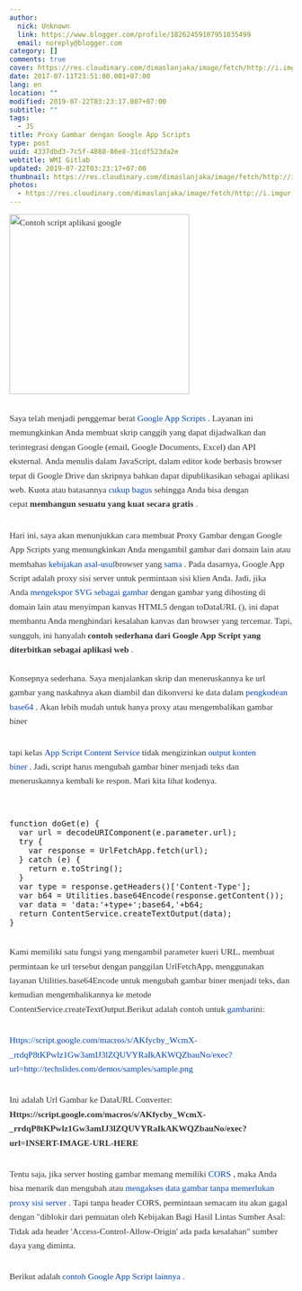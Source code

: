 ```yaml
---
author:
  nick: Unknown
  link: https://www.blogger.com/profile/18262459107951035499
  email: noreply@blogger.com
category: []
comments: true
cover: https://res.cloudinary.com/dimaslanjaka/image/fetch/http://i.imgur.com/FFGsnXd.jpg?1
date: 2017-07-11T23:51:00.001+07:00
lang: en
location: ""
modified: 2019-07-22T03:23:17.807+07:00
subtitle: ""
tags:
  - JS
title: Proxy Gambar dengan Google App Scripts
type: post
uuid: 4337dbd3-7c5f-4888-86e8-31cdf523da2e
webtitle: WMI Gitlab
updated: 2019-07-22T03:23:17+07:00
thumbnail: https://res.cloudinary.com/dimaslanjaka/image/fetch/http://i.imgur.com/FFGsnXd.jpg?1
photos:
  - https://res.cloudinary.com/dimaslanjaka/image/fetch/http://i.imgur.com/FFGsnXd.jpg?1
---
```


<div style="background-color: #fefefe; color: #333333; font-family: &quot;Droid Serif&quot;, serif; font-size: 1.1em; line-height: 1.65em; margin-bottom: 30px;"><img alt="Contoh script aplikasi google" height="179" src="https://res.cloudinary.com/dimaslanjaka/image/fetch/http://i.imgur.com/FFGsnXd.jpg?1" style="border: 0px; height: auto; max-width: 100%; vertical-align: middle;" width="320"></div><div style="background-color: #fefefe; color: #333333; font-family: &quot;Droid Serif&quot;, serif; font-size: 1.1em; line-height: 1.65em; margin-bottom: 30px;"><span class="notranslate">Saya telah menjadi penggemar berat&nbsp;<a href="https://translate.googleusercontent.com/translate_c?depth=2&amp;nv=1&amp;rurl=translate.google.com&amp;sl=auto&amp;sp=nmt4&amp;tl=id&amp;u=https://developers.google.com/apps-script/&amp;usg=ALkJrhj9lA4tiLsXRrlYky_VCJvMqmXdBA" style="color: #0645ad; text-decoration: none;" rel="noopener noreferer nofollow">Google App Scripts</a>&nbsp;.</span>&nbsp;<span class="notranslate">Layanan ini memungkinkan Anda membuat skrip canggih yang dapat dijadwalkan dan terintegrasi dengan Google (email, Google Documents, Excel) dan API eksternal.</span>&nbsp;<span class="notranslate">Anda menulis dalam JavaScript, dalam editor kode berbasis browser tepat di Google Drive dan skripnya bahkan dapat dipublikasikan sebagai aplikasi web.</span>&nbsp;<span class="notranslate">Kuota atau batasannya&nbsp;<a href="https://translate.googleusercontent.com/translate_c?depth=2&amp;nv=1&amp;rurl=translate.google.com&amp;sl=auto&amp;sp=nmt4&amp;tl=id&amp;u=https://developers.google.com/apps-script/guides/services/quotas&amp;usg=ALkJrhgRXlcPFGAKiqBPQ1MfYW2LWzuA8g#current_quotas" style="color: #0645ad; text-decoration: none;" rel="noopener noreferer nofollow">cukup bagus</a>&nbsp;sehingga Anda bisa dengan cepat&nbsp;<strong>membangun sesuatu yang kuat secara gratis</strong>&nbsp;.</span></div><div style="background-color: #fefefe; color: #333333; font-family: &quot;Droid Serif&quot;, serif; font-size: 1.1em; line-height: 1.65em; margin-bottom: 30px;"><span class="notranslate">Hari ini, saya akan menunjukkan cara membuat Proxy Gambar dengan Google App Scripts yang memungkinkan Anda mengambil gambar dari domain lain atau membahas&nbsp;<a href="http://translate.googleusercontent.com/translate_c?depth=2&amp;nv=1&amp;rurl=translate.google.com&amp;sl=auto&amp;sp=nmt4&amp;tl=id&amp;u=http://en.wikipedia.org/wiki/Same-origin_policy&amp;usg=ALkJrhg-BEwgNcWIPMcBlpE3IQi1945qNg" style="color: #0645ad; text-decoration: none;" rel="noopener noreferer nofollow">kebijakan asal-usul</a>browser yang&nbsp;<a href="http://translate.googleusercontent.com/translate_c?depth=2&amp;nv=1&amp;rurl=translate.google.com&amp;sl=auto&amp;sp=nmt4&amp;tl=id&amp;u=http://en.wikipedia.org/wiki/Same-origin_policy&amp;usg=ALkJrhg-BEwgNcWIPMcBlpE3IQi1945qNg" style="color: #0645ad; text-decoration: none;" rel="noopener noreferer nofollow">sama</a>&nbsp;.</span>&nbsp;<span class="notranslate">Pada dasarnya, Google App Script adalah proxy sisi server untuk permintaan sisi klien Anda.</span>&nbsp;<span class="notranslate">Jadi, jika Anda&nbsp;<a href="http://translate.googleusercontent.com/translate_c?depth=2&amp;nv=1&amp;rurl=translate.google.com&amp;sl=auto&amp;sp=nmt4&amp;tl=id&amp;u=http://techslides.com/save-svg-as-an-image&amp;usg=ALkJrhhrr3kl16yi2_dzUZY7Oxxo13U3AQ" style="color: #0645ad; text-decoration: none;" rel="noopener noreferer nofollow">mengekspor SVG sebagai gambar</a>&nbsp;dengan gambar yang dihosting di domain lain atau menyimpan kanvas HTML5 dengan toDataURL (), ini dapat membantu Anda menghindari kesalahan kanvas dan browser yang tercemar.</span>&nbsp;<span class="notranslate">Tapi, sungguh, ini hanyalah&nbsp;<strong>contoh sederhana dari Google App Script yang diterbitkan sebagai aplikasi web</strong>&nbsp;.</span><br><span id="more-5872"></span><br><span class="notranslate">Konsepnya sederhana.</span>&nbsp;<span class="notranslate">Saya menjalankan skrip dan meneruskannya ke url gambar yang naskahnya akan diambil dan dikonversi ke data dalam&nbsp;<a href="http://translate.googleusercontent.com/translate_c?depth=2&amp;nv=1&amp;rurl=translate.google.com&amp;sl=auto&amp;sp=nmt4&amp;tl=id&amp;u=http://en.wikipedia.org/wiki/Base64&amp;usg=ALkJrhjhqICRLPUCpOaSFDlKiaw25ZjQ0A" style="color: #0645ad; text-decoration: none;" rel="noopener noreferer nofollow">pengkodean base64</a>&nbsp;.</span>&nbsp;<span class="notranslate">Akan lebih mudah untuk hanya proxy atau mengembalikan gambar biner</span></div><div style="background-color: #fefefe; color: #333333; font-family: &quot;Droid Serif&quot;, serif; font-size: 1.1em; line-height: 1.65em; margin-bottom: 30px;"><span class="notranslate">tapi kelas&nbsp;<a href="https://translate.googleusercontent.com/translate_c?depth=2&amp;nv=1&amp;rurl=translate.google.com&amp;sl=auto&amp;sp=nmt4&amp;tl=id&amp;u=https://developers.google.com/apps-script/reference/content/content-service&amp;usg=ALkJrhi1BS8_R4X_bZuYKVBaBMfuGV0f7w" style="color: #0645ad; text-decoration: none;" rel="noopener noreferer nofollow">App Script Content Service</a>&nbsp;tidak mengizinkan&nbsp;<a href="https://translate.googleusercontent.com/translate_c?depth=2&amp;nv=1&amp;rurl=translate.google.com&amp;sl=auto&amp;sp=nmt4&amp;tl=id&amp;u=https://code.google.com/p/google-apps-script-issues/issues/detail%3Fid%3D2582&amp;usg=ALkJrhj2TN4fO-Zh9NA3o7euyJ-InoTUrA" style="color: #0645ad; text-decoration: none;" rel="noopener noreferer nofollow">output konten biner</a>&nbsp;.</span>&nbsp;<span class="notranslate">Jadi, script harus mengubah gambar biner menjadi teks dan meneruskannya kembali ke respon.</span>&nbsp;<span class="notranslate">Mari kita lihat kodenya.</span><br><span class="notranslate"><br></span></div><pre>function doGet(e) {<br>  var url = decodeURIComponent(e.parameter.url);<br>  try {<br>    var response = UrlFetchApp.fetch(url);<br>  } catch (e) {<br>    return e.toString();<br>  }<br>  var type = response.getHeaders()['Content-Type'];<br>  var b64 = Utilities.base64Encode(response.getContent());<br>  var data = 'data:'+type+';base64,'+b64;<br>  return ContentService.createTextOutput(data);<br>}</pre><br><div style="background-color: #fefefe; color: #333333; font-family: &quot;Droid Serif&quot;, serif; font-size: 1.1em; line-height: 1.65em; margin-bottom: 30px;"><span class="notranslate">Kami memiliki satu fungsi yang mengambil parameter kueri URL, membuat permintaan ke url tersebut dengan panggilan UrlFetchApp, menggunakan layanan Utilities.base64Encode untuk mengubah gambar biner menjadi teks, dan kemudian mengembalikannya ke metode ContentService.createTextOutput.</span><span class="notranslate">Berikut adalah contoh untuk&nbsp;<a href="http://techslides.com/demos/samples/sample.png" style="color: #0645ad; text-decoration: none;" rel="noopener noreferer nofollow">gambar</a>ini:</span></div><div style="background-color: #fefefe; color: #333333; font-family: &quot;Droid Serif&quot;, serif; font-size: 1.1em; line-height: 1.65em; margin-bottom: 30px;"><span class="notranslate"><a href="https://translate.googleusercontent.com/translate_c?depth=2&amp;nv=1&amp;rurl=translate.google.com&amp;sl=auto&amp;sp=nmt4&amp;tl=id&amp;u=https://script.google.com/macros/s/AKfycby_WcmX-_rrdqP8tKPwlz1Gw3amIJ3lZQUVYRaIkAKWQZbauNo/exec%3Furl%3Dhttp://techslides.com/demos/samples/sample.png&amp;usg=ALkJrhgPn64KX7XQocEwSh6uKTfPc0UTbQ" style="color: #0645ad; text-decoration: none;" rel="noopener noreferer nofollow">Https://script.google.com/macros/s/AKfycby_WcmX-_rrdqP8tKPwlz1Gw3amIJ3lZQUVYRaIkAKWQZbauNo/exec?url=http://techslides.com/demos/samples/sample.png</a></span></div><div style="background-color: #fefefe; color: #333333; font-family: &quot;Droid Serif&quot;, serif; font-size: 1.1em; line-height: 1.65em; margin-bottom: 30px;"><span class="notranslate">Ini adalah Url Gambar ke DataURL Converter:</span><br><span class="notranslate"><strong>Https://script.google.com/macros/s/AKfycby_WcmX-_rrdqP8tKPwlz1Gw3amIJ3lZQUVYRaIkAKWQZbauNo/exec?url=INSERT-IMAGE-URL-HERE</strong></span></div><div style="background-color: #fefefe; color: #333333; font-family: &quot;Droid Serif&quot;, serif; font-size: 1.1em; line-height: 1.65em; margin-bottom: 30px;"><span class="notranslate">Tentu saja, jika server hosting gambar memang memiliki&nbsp;<a href="http://translate.googleusercontent.com/translate_c?depth=2&amp;nv=1&amp;rurl=translate.google.com&amp;sl=auto&amp;sp=nmt4&amp;tl=id&amp;u=http://enable-cors.org/&amp;usg=ALkJrhglmoSQJY5hUneaOj2OsnLWcGDBEw" style="color: #0645ad; text-decoration: none;" rel="noopener noreferer nofollow">CORS</a>&nbsp;, maka Anda bisa menarik dan mengubah atau&nbsp;<a href="http://translate.googleusercontent.com/translate_c?depth=2&amp;nv=1&amp;rurl=translate.google.com&amp;sl=auto&amp;sp=nmt4&amp;tl=id&amp;u=http://jsfiddle.net/handtrix/YvQ5y/&amp;usg=ALkJrhj8HYc-42T35zBM9MCvsvZ5ZTgyTg" style="color: #0645ad; text-decoration: none;" rel="noopener noreferer nofollow">mengakses data gambar tanpa memerlukan proxy sisi server</a>&nbsp;.</span>&nbsp;<span class="notranslate">Tapi tanpa header CORS,&nbsp;permintaan semacam&nbsp;itu akan gagal dengan "diblokir dari pemuatan oleh Kebijakan Bagi Hasil Lintas Sumber Asal: Tidak ada header 'Access-Control-Allow-Origin' ada pada kesalahan" sumber daya yang diminta.</span></div><div style="background-color: #fefefe; color: #333333; font-family: &quot;Droid Serif&quot;, serif; font-size: 1.1em; line-height: 1.65em; margin-bottom: 30px;"><span class="notranslate">Berikut adalah&nbsp;<a href="https://translate.googleusercontent.com/translate_c?depth=2&amp;nv=1&amp;rurl=translate.google.com&amp;sl=auto&amp;sp=nmt4&amp;tl=id&amp;u=https://sites.google.com/site/scriptsexamples/&amp;usg=ALkJrhjZOLi5bLuwe9RDbdpWzqzuCtuU-g" style="color: #0645ad; text-decoration: none;" rel="noopener noreferer nofollow">contoh Google App Script lainnya</a>&nbsp;.</span></div>